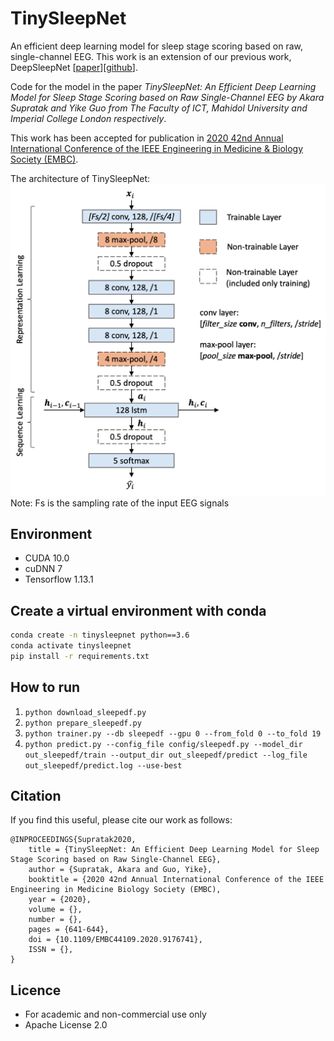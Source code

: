 # TinySleepNet

An efficient deep learning model for sleep stage scoring based on raw, single-channel EEG. This work is an extension of our previous work, DeepSleepNet [[paper](http://ieeexplore.ieee.org/document/7961240/)][[github](https://github.com/akaraspt/deepsleepnet)].

Code for the model in the paper *TinySleepNet: An Efficient Deep Learning Model for Sleep Stage Scoring based on Raw Single-Channel EEG by Akara Supratak and Yike Guo from The Faculty of ICT, Mahidol University and Imperial College London respectively*.

This work has been accepted for publication in [2020 42nd Annual International Conference of the IEEE Engineering in Medicine & Biology Society (EMBC)](https://ieeexplore.ieee.org/document/9176741).

The architecture of TinySleepNet:
![TinySleepNet](./img/tinysleepnet.png)
Note: Fs is the sampling rate of the input EEG signals


## Environment

* CUDA 10.0
* cuDNN 7
* Tensorflow 1.13.1

## Create a virtual environment with conda

```bash
conda create -n tinysleepnet python==3.6
conda activate tinysleepnet
pip install -r requirements.txt
```

## How to run

1. `python download_sleepedf.py`
1. `python prepare_sleepedf.py`
1. `python trainer.py --db sleepedf --gpu 0 --from_fold 0 --to_fold 19`
1. `python predict.py --config_file config/sleepedf.py --model_dir out_sleepedf/train --output_dir out_sleepedf/predict --log_file out_sleepedf/predict.log --use-best`

## Citation
If you find this useful, please cite our work as follows:

    @INPROCEEDINGS{Supratak2020,
        title = {TinySleepNet: An Efficient Deep Learning Model for Sleep Stage Scoring based on Raw Single-Channel EEG},
        author = {Supratak, Akara and Guo, Yike},
        booktitle = {2020 42nd Annual International Conference of the IEEE Engineering in Medicine Biology Society (EMBC),
        year = {2020},
        volume = {}, 
        number = {}, 
        pages = {641-644}, 
        doi = {10.1109/EMBC44109.2020.9176741}, 
        ISSN = {}, 
    }

## Licence
- For academic and non-commercial use only
- Apache License 2.0
